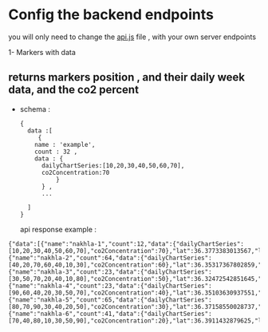# Config the backend endpoints

you will only need to change the [api.js](/src/constants/api.js) file , with your own server endpoints

1- Markers with data </br>

## returns markers position , and their daily week data, and the co2 percent

- schema :

  ```
  {
    data :[
       {
      name : 'example',
      count : 32 ,
      data : {
        dailyChartSeries:[10,20,30,40,50,60,70],
        co2Concentration:70
            }
        } ,
        ...

    ]
  }
  ```

  api response example :

```
{"data":[{"name":"nakhla-1","count":12,"data":{"dailyChartSeries":[10,20,30,40,50,60,70],"co2Concentration":70},"lat":36.3773383013567,"lng":43.16410915286604},{"name":"nakhla-2","count":64,"data":{"dailyChartSeries":[40,20,70,60,40,10,30],"co2Concentration":60},"lat":36.35317367802859,"lng":43.097355072660896},{"name":"nakhla-3","count":23,"data":{"dailyChartSeries":[30,50,70,20,40,10,80],"co2Concentration":50},"lat":36.32472542851645,"lng":43.13226316946006},{"name":"nakhla-4","count":23,"data":{"dailyChartSeries":[90,60,40,20,30,50,70],"co2Concentration":40},"lat":36.35103630937551,"lng":43.063671821363464},{"name":"nakhla-5","count":65,"data":{"dailyChartSeries":[80,70,90,30,40,20,50],"co2Concentration":30},"lat":36.37158550028737,"lng":43.18146113044602},{"name":"nakhla-6","count":41,"data":{"dailyChartSeries":[70,40,80,10,30,50,90],"co2Concentration":20},"lat":36.3911432879625,"lng":43.13144660579224}]}

```
